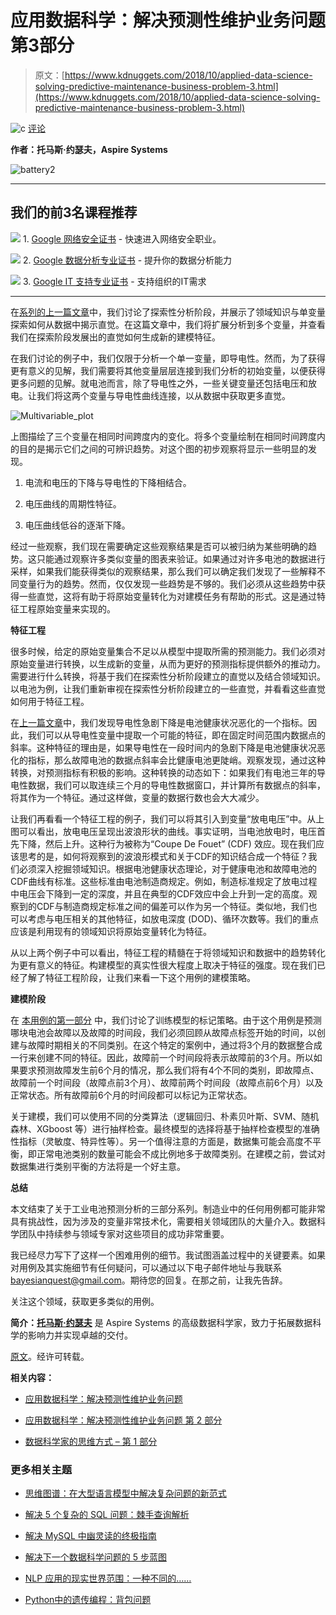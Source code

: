# 应用数据科学：解决预测性维护业务问题 第3部分

> 原文：[https://www.kdnuggets.com/2018/10/applied-data-science-solving-predictive-maintenance-business-problem-3.html](https://www.kdnuggets.com/2018/10/applied-data-science-solving-predictive-maintenance-business-problem-3.html)

![c](../Images/3d9c022da2d331bb56691a9617b91b90.png) [评论](#comments)

**作者：托马斯·约瑟夫，Aspire Systems**

![battery2](../Images/20707d838917ff2c96831902b2ca8a39.png)

* * *

## 我们的前3名课程推荐

![](../Images/0244c01ba9267c002ef39d4907e0b8fb.png) 1\. [Google 网络安全证书](https://www.kdnuggets.com/google-cybersecurity) - 快速进入网络安全职业。

![](../Images/e225c49c3c91745821c8c0368bf04711.png) 2\. [Google 数据分析专业证书](https://www.kdnuggets.com/google-data-analytics) - 提升你的数据分析能力

![](../Images/0244c01ba9267c002ef39d4907e0b8fb.png) 3\. [Google IT 支持专业证书](https://www.kdnuggets.com/google-itsupport) - 支持组织的IT需求

* * *

在[系列的上一篇文章](https://bayesianquest.com/2018/02/01/applied-data-science-series-solving-a-predictive-maintenance-business-problem-part-ii/)中，我们讨论了探索性分析阶段，并展示了领域知识与单变量探索如何从数据中揭示直觉。在这篇文章中，我们将扩展分析到多个变量，并查看我们在探索阶段发展出的直觉如何生成新的建模特征。

在我们讨论的例子中，我们仅限于分析一个单一变量，即导电性。然而，为了获得更有意义的见解，我们需要将其他变量层层连接到我们分析的初始变量，以便获得更多问题的见解。就电池而言，除了导电性之外，一些关键变量还包括电压和放电。让我们将这两个变量与导电性曲线连接，以从数据中获取更多直觉。

![Multivariable_plot](../Images/1a137240f3e6099d09b424af7f25b7ad.png)

上图描绘了三个变量在相同时间跨度内的变化。将多个变量绘制在相同时间跨度内的目的是揭示它们之间的可辨识趋势。对这个图的初步观察将显示一些明显的发现。

1.  电流和电压的下降与导电性的下降相结合。

1.  电压曲线的周期性特征。

1.  电压曲线低谷的逐渐下降。

经过一些观察，我们现在需要确定这些观察结果是否可以被归纳为某些明确的趋势。这只能通过观察许多类似变量的图表来验证。如果通过对许多电池的数据进行采样，如果我们能获得类似的观察结果，那么我们可以确定我们发现了一些解释不同变量行为的趋势。然而，仅仅发现一些趋势是不够的。我们必须从这些趋势中获得一些直觉，这将有助于将原始变量转化为对建模任务有帮助的形式。这是通过特征工程原始变量来实现的。

**特征工程**

很多时候，给定的原始变量集合不足以从模型中提取所需的预测能力。我们必须对原始变量进行转换，以生成新的变量，从而为更好的预测指标提供额外的推动力。需要进行什么转换，将基于我们在探索性分析阶段建立的直觉以及结合领域知识。以电池为例，让我们重新审视在探索性分析阶段建立的一些直觉，并看看这些直觉如何用于特征工程。

在[上一篇文章](https://bayesianquest.com/2018/02/01/applied-data-science-series-solving-a-predictive-maintenance-business-problem-part-ii/)中，我们发现导电性急剧下降是电池健康状况恶化的一个指标。因此，我们可以从导电性变量中提取一个可能的特征，即在固定时间范围内数据点的斜率。这种特征的理由是，如果导电性在一段时间内的急剧下降是电池健康状况恶化的指标，那么故障电池的数据点斜率会比健康电池更陡峭。观察发现，通过这种转换，对预测指标有积极的影响。这种转换的动态如下：如果我们有电池三年的导电性数据，我们可以取连续三个月的导电性数据窗口，并计算所有数据点的斜率，将其作为一个特征。通过这样做，变量的数据行数也会大大减少。

让我们再看看一个特征工程的例子，我们可以将其引入到变量“放电电压”中。从上图可以看出，放电电压呈现出波浪形状的曲线。事实证明，当电池放电时，电压首先下降，然后上升。这种行为被称为“Coupe De Fouet” (CDF) 效应。现在我们应该思考的是，如何将观察到的波浪形模式和关于CDF的知识结合成一个特征？我们必须深入挖掘领域知识。根据电池健康状态理论，对于健康电池和故障电池的CDF曲线有标准。这些标准由电池制造商规定。例如，制造标准规定了放电过程中电压会下降到一定的深度，并且在典型的CDF效应中会上升到一定的高度。观察到的CDF与制造商规定标准之间的偏差可以作为另一个特征。类似地，我们也可以考虑与电压相关的其他特征，如放电深度 (DOD)、循环次数等。我们的重点应该是利用现有的领域知识将原始变量转化为特征。

从以上两个例子中可以看出，特征工程的精髓在于将领域知识和数据中的趋势转化为更有意义的特征。构建模型的真实性很大程度上取决于特征的强度。现在我们已经了解了特征工程阶段，让我们来看一下这个用例的建模策略。

**建模阶段**

在 [本用例的第一部分](https://bayesianquest.com/2017/09/30/applied-data-science-series-solving-a-predictive-maintenance-business-problem/) 中，我们讨论了训练模型的标记策略。由于这个用例是预测哪块电池会故障以及故障的时间段，我们必须回顾从故障点标签开始的时间，以创建与故障时期相关的不同类别。在这个特定的案例中，通过将3个月的数据整合成一行来创建不同的特征。因此，故障前一个时间段将表示故障前的3个月。所以如果要求预测故障发生前6个月的情况，那么我们将有4个不同的类别，即故障点、故障前一个时间段（故障点前3个月）、故障前两个时间段（故障点前6个月）以及正常状态。所有故障前6个月的时间段都可以标记为正常状态。

关于建模，我们可以使用不同的分类算法（逻辑回归、朴素贝叶斯、SVM、随机森林、XGboost 等）进行抽样检查。最终模型的选择将基于抽样检查模型的准确性指标（灵敏度、特异性等）。另一个值得注意的方面是，数据集可能会高度不平衡，即正常电池类别的数量可能会不成比例地多于故障类别。在建模之前，尝试对数据集进行类别平衡的方法将是一个好主意。

**总结**

本文结束了关于工业电池预测分析的三部分系列。制造业中的任何用例都可能非常具有挑战性，因为涉及的变量非常技术化，需要相关领域团队的大量介入。数据科学团队中持续参与领域专家对这些项目的成功非常重要。

我已经尽力写下了这样一个困难用例的细节。我试图涵盖过程中的关键要素。如果对用例及其实施细节有任何疑问，可以通过以下电子邮件地址与我联系 bayesianquest@gmail.com。期待您的回复。在那之前，让我先告辞。

关注这个领域，获取更多类似的用例。

**简介：[托马斯·约瑟夫](https://www.linkedin.com/in/thomasjoseph24)** 是 Aspire Systems 的高级数据科学家，致力于拓展数据科学的影响力并实现卓越的交付。

[原文](https://bayesianquest.com/2018/10/07/applied-data-science-series-solving-a-predictive-maintenance-business-problem-part-iii/)。经许可转载。

**相关内容：**

+   [应用数据科学：解决预测性维护业务问题](/2017/10/applied-data-science-solving-predictive-maintenance-business-problem.html)

+   [应用数据科学：解决预测性维护业务问题 第 2 部分](/2018/02/applied-data-science-solving-predictive-maintenance-business-problem-2.html)

+   [数据科学家的思维方式 – 第 1 部分](/2016/10/mind-data-scientist-part-1.html)

### 更多相关主题

+   [思维图谱：在大型语言模型中解决复杂问题的新范式](https://www.kdnuggets.com/graph-of-thoughts-a-new-paradigm-for-elaborate-problem-solving-in-large-language-models)

+   [解决 5 个复杂的 SQL 问题：棘手查询解析](https://www.kdnuggets.com/2022/07/5-hardest-things-sql.html)

+   [解决 MySQL 中幽灵读的终极指南](https://www.kdnuggets.com/2022/06/definitive-guide-solving-phantom-read-mysql.html)

+   [解决下一个数据科学问题的 5 步蓝图](https://www.kdnuggets.com/5-step-blueprint-to-your-next-data-science-problem)

+   [NLP 应用的现实世界范围：一种不同的……](https://www.kdnuggets.com/2022/03/different-solution-problem-range-nlp-applications-real-world.html)

+   [Python中的遗传编程：背包问题](https://www.kdnuggets.com/2023/01/knapsack-problem-genetic-programming-python.html)

